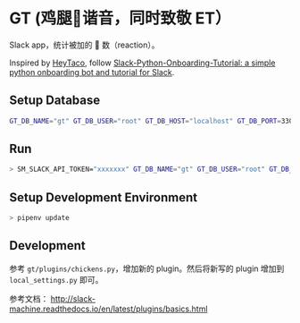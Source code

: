 # GT (鸡腿🍗谐音，同时致敬 ET）

Slack app，统计被加的 🍗 数（reaction）。

Inspired by [HeyTaco](https://www.heytaco.chat/), follow [Slack-Python-Onboarding-Tutorial: a simple python onboarding bot and tutorial for Slack](https://github.com/slackapi/Slack-Python-Onboarding-Tutorial).

## Setup Database
```bash
GT_DB_NAME="gt" GT_DB_USER="root" GT_DB_HOST="localhost" GT_DB_PORT=3307 GT_DB_PASSWORD=""  pipenv run python commands/create_db_and_tables.py
```


## Run
```bash
> SM_SLACK_API_TOKEN="xxxxxxx" GT_DB_NAME="gt" GT_DB_USER="root" GT_DB_HOST="localhost" GT_DB_PORT=3307 DB_PASSWORD="" ./run
```

## Setup Development Environment
```bash
> pipenv update
```

## Development
参考 `gt/plugins/chickens.py`，增加新的 plugin。然后将新写的 plugin 增加到 `local_settings.py` 即可。

参考文档： http://slack-machine.readthedocs.io/en/latest/plugins/basics.html

